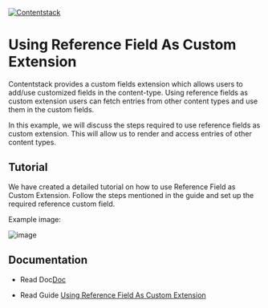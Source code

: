 [![Contentstack](https://www.contentstack.com/docs/static/images/contentstack.png)](https://www.contentstack.com/)

# Using Reference Field As Custom Extension

Contentstack provides a custom fields extension which allows users to add/use customized fields in the content-type. Using reference fields as custom extension users can fetch entries from other content types and use them in the custom fields.

In this example, we will discuss the steps required to use reference fields as custom extension. This will allow us to render and access entries of other content types.

## Tutorial

We have created a detailed tutorial on how to use Reference Field as Custom Extension. Follow the steps mentioned in the guide and set up the required reference custom field.

Example image:

![image](https://user-images.githubusercontent.com/29656920/105963830-7a254580-60a7-11eb-8bf8-05cf5124407f.png)


## Documentation
- Read Doc[Doc](https://www.contentstack.com/docs/guide/extensions)

- Read Guide [Using Reference Field As Custom Extension](https://www.contentstack.com/docs/developers/how-to-guides/using-reference-field-as-custom-extension/)
